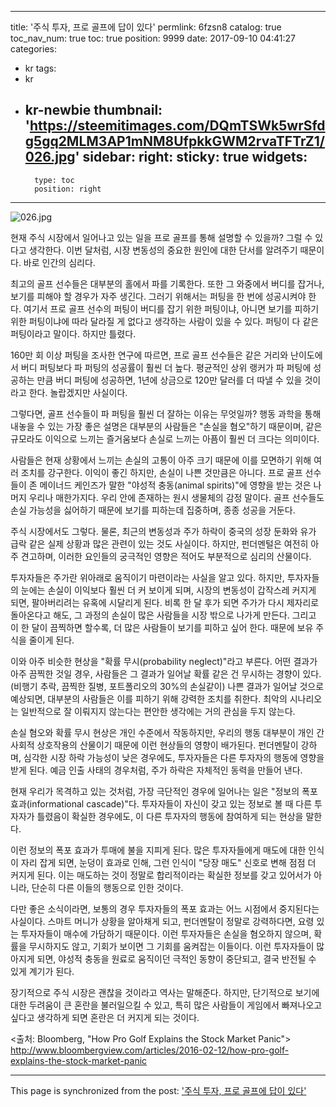 
---
title: '주식 투자, 프로 골프에 답이 있다'
permlink: 6fzsn8
catalog: true
toc_nav_num: true
toc: true
position: 9999
date: 2017-09-10 04:41:27
categories:
- kr
tags:
- kr
- kr-newbie
thumbnail: 'https://steemitimages.com/DQmTSWk5wrSfdg5gq2MLM3AP1mNM8UfpkkGWM2rvaTFTrZ1/026.jpg'
sidebar:
    right:
        sticky: true
widgets:
    -
        type: toc
        position: right
---


![026.jpg](https://steemitimages.com/DQmTSWk5wrSfdg5gq2MLM3AP1mNM8UfpkkGWM2rvaTFTrZ1/026.jpg)

현재 주식 시장에서 일어나고 있는 일을 프로 골프를 통해 설명할 수 있을까? 그럴 수 있다고 생각한다. 이번 달처럼, 시장 변동성의 중요한 원인에 대한 단서를 알려주기 때문이다. 바로 인간의 심리다.
 
최고의 골프 선수들은 대부분의 홀에서 파를 기록한다. 또한 그 와중에서 버디를 잡거나, 보기를 피해야 할 경우가 자주 생긴다. 그러기 위해서는 퍼팅을 한 번에 성공시켜야 한다. 여기서 프로 골프 선수의 퍼팅이 버디를 잡기 위한 퍼팅이냐, 아니면 보기를 피하기 위한 퍼팅이냐에 따라 달라질 게 없다고 생각하는 사람이 있을 수 있다. 퍼팅이 다 같은 퍼팅이라고 말이다. 하지만 틀렸다.
 
160만 회 이상 퍼팅을 조사한 연구에 따르면, 프로 골프 선수들은 같은 거리와 난이도에서 버디 퍼팅보다 파 퍼팅의 성공률이 훨씬 더 높다. 평균적인 상위 랭커가 파 퍼팅에 성공하는 만큼 버디 퍼팅에 성공하면, 1년에 상금으로 120만 달러를 더 따낼 수 있을 것이라고 한다. 놀랍겠지만 사실이다.
 
그렇다면, 골프 선수들이 파 퍼팅을 훨씬 더 잘하는 이유는 무엇일까? 행동 과학을 통해 내놓을 수 있는 가장 좋은 설명은 대부분의 사람들은 "손실을 혐오"하기 때문이며, 같은 규모라도 이익으로 느끼는 즐거움보다 손실로 느끼는 아픔이 훨씬 더 크다는 의미이다.
 
사람들은 현재 상황에서 느끼는 손실의 고통이 아주 크기 때문에 이를 모면하기 위해 여러 조치를 강구한다. 이익이 좋긴 하지만, 손실이 나쁜 것만큼은 아니다. 프로 골프 선수들이 존 메이너드 케인즈가 말한 "야성적 충동(animal spirits)"에 영향을 받는 것은 나머지 우리나 매한가지다. 우리 안에 존재하는 원시 생물체의 감정 말이다. 골프 선수들도 손실 가능성을 싫어하기 때문에 보기를 피하는데 집중하며, 종종 성공을 거둔다.

주식 시장에서도 그렇다. 물론, 최근의 변동성과 주가 하락이 중국의 성장 둔화와 유가 급락 같은 실제 상황과 많은 관련이 있는 것도 사실이다. 하지만, 펀더멘털은 여전히 아주 견고하며, 이러한 요인들의 궁극적인 영향은 적어도 부분적으로 심리의 산물이다.
 
투자자들은 주가란 위아래로 움직이기 마련이라는 사실을 알고 있다. 하지만, 투자자들의 눈에는 손실이 이익보다 훨씬 더 커 보이게 되며, 시장의 변동성이 갑작스레 커지게 되면, 팔아버리려는 유혹에 시달리게 된다. 비록 한 달 후가 되면 주가가 다시 제자리로 돌아온다고 해도, 그 과정의 손실이 많은 사람들을 시장 밖으로 나가게 만든다. 그리고 이 한 달이 끔찍하면 할수록, 더 많은 사람들이 보기를 피하고 싶어 한다. 때문에 보유 주식을 줄이게 된다.
 
이와 아주 비슷한 현상을 "확률 무시(probability neglect)"라고 부른다. 어떤 결과가 아주 끔찍한 것일 경우, 사람들은 그 결과가 일어날 확률 같은 건 무시하는 경향이 있다. (비행기 추락, 끔찍한 질병, 포트폴리오의 30%의 손실같이) 나쁜 결과가 일어날 것으로 예상되면, 대부분의 사람들은 이를 피하기 위해 강력한 조치를 취한다. 최악의 시나리오는 일반적으로 잘 이뤄지지 않는다는 편안한 생각에는 거의 관심을 두지 않는다.
 
손실 혐오와 확률 무시 현상은 개인 수준에서 작동하지만, 우리의 행동 대부분이 개인 간 사회적 상호작용의 산물이기 때문에 이런 현상들의 영향이 배가된다. 펀더멘탈이 강하며, 심각한 시장 하락 가능성이 낮은 경우에도, 투자자들은 다른 투자자의 행동에 영향을 받게 된다. 예금 인출 사태의 경우처럼, 주가 하락은 자체적인 동력을 만들어 낸다.
 
현재 우리가 목격하고 있는 것처럼, 가장 극단적인 경우에 일어나는 일은 "정보의 폭포 효과(informational cascade)"다. 투자자들이 자신이 갖고 있는 정보로 볼 때 다른 투자자가 틀렸음이 확실한 경우에도, 이 다른 투자자의 행동에 참여하게 되는 현상을 말한다.
 
이런 정보의 폭포 효과가 투매에 불을 지피게 된다. 많은 투자자들에게 매도에 대한 인식이 자리 잡게 되면, 눈덩이 효과로 인해, 그런 인식이 "당장 매도" 신호로 변해 점점 더 커지게 된다. 이는 매도하는 것이 정말로 합리적이라는 확실한 정보를 갖고 있어서가 아니라, 단순히 다른 이들의 행동으로 인한 것이다.
 
다만 좋은 소식이라면, 보통의 경우 투자자들의 폭포 효과는 어느 시점에서 중지된다는 사실이다. 스마트 머니가 상황을 알아채게 되고, 펀더멘탈이 정말로 강력하다면, 요령 있는 투자자들이 매수에 가담하기 때문이다. 이런 투자자들은 손실을 혐오하지 않으며, 확률을 무시하지도 않고, 기회가 보이면 그 기회를 움켜잡는 이들이다. 이런 투자자들이 많아지게 되면, 야성적 충동을 원료로 움직이던 극적인 동향이 중단되고, 결국 반전될 수 있게 계기가 된다.
 
장기적으로 주식 시장은 괜찮을 것이라고 역사는 말해준다. 하지만, 단기적으로 보기에 대한 두려움이 큰 혼란을 불러일으킬 수 있고, 특히 많은 사람들이 게임에서 빠져나오고 싶다고 생각하게 되면 혼란은 더 커지게 되는 것이다.

<출처: Bloomberg, "How Pro Golf Explains the Stock Market Panic">
http://www.bloombergview.com/articles/2016-02-12/how-pro-golf-explains-the-stock-market-panic

- - -

This page is synchronized from the post: ['주식 투자, 프로 골프에 답이 있다'](https://steemit.com/@pius.pius/6fzsn8)
